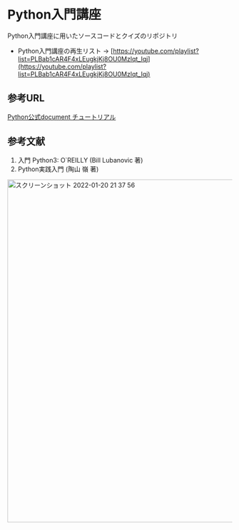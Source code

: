 # Python入門講座

Python入門講座に用いたソースコードとクイズのリポジトリ

- Python入門講座の再生リスト -> [https://youtube.com/playlist?list=PLBab1cAR4F4xLEugkjKj8OU0Mzlqt_Iqj](https://youtube.com/playlist?list=PLBab1cAR4F4xLEugkjKj8OU0Mzlqt_Iqj)

## 参考URL
[Python公式document チュートリアル](https://docs.python.org/ja/3/tutorial/index.html)


## 参考文献

1. 入門 Python3: O`REILLY  (Bill Lubanovic 著)
2. Python実践入門 (陶山 嶺 著) 

<img width="769" alt="スクリーンショット 2022-01-20 21 37 56" src="https://user-images.githubusercontent.com/43877521/150340309-61920caf-c4a5-4ad2-8b4b-9d99968e3810.png">
